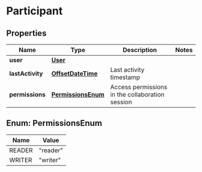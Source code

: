 # Participant

## Properties
Name | Type | Description | Notes
------------ | ------------- | ------------- | -------------
**user** | [**User**](User.md) |  | 
**lastActivity** | [**OffsetDateTime**](OffsetDateTime.md) | Last activity timestamp | 
**permissions** | [**PermissionsEnum**](#PermissionsEnum) | Access permissions in the collaboration session | 

<a name="PermissionsEnum"></a>
## Enum: PermissionsEnum
Name | Value
---- | -----
READER | &quot;reader&quot;
WRITER | &quot;writer&quot;
